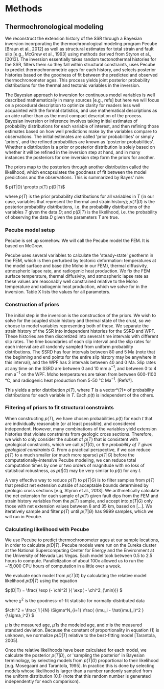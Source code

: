 # Methods

## Thermochronological modeling

We reconstruct the extension history of the SSR through a Bayesian inversion
incorporating the thermochronological modeling program Pecube [Braun et al.,
2012] as well as structural estimates for total strain and fault slip [e.g.,
McGrew et al., 1993] using methods derived from Styron et al., [2013]. The
inversion essentially takes random tectonothermal histories for the SSR,
filters them so they fall within structural constraints, uses Pecube to predict
thermochronometric ages for each history, and selects posterior histories based
on the goodness of fit between the predicted and observed thermochronometer
ages. This process yields joint posterior probability distributions for the
thermal and tectonic variables in the inversion.

The Bayesian approach to inversion for continuous model variables is well
described mathematically in many sources [e.g., refs] but here we will focus on
a procedural description to optimize clarity for readers less well acquainted
with the formal statistics, and use mathematical descriptions as an aide rather
than as the most compact description of the process. Bayesian inversion or
inference involves taking initial estimates of probability distributions for
each variable of interest, and then refining those estimates based on how well
predictions make by the variables compare to observations. The initial
estimates are called 'prior probabilities' or simply 'priors', and the refined
probabilites are known as 'posterior probabilities'.  Whether a distribution is
a prior or posterior distribution is solely based on whether it will be refined
in the inversion step at hand, and in many instances the posteriors for one
inversion step form the priors for another. 

The priors map to the posteriors through another distribution called the
likelihood, which encapsulates the goodness of fit between the model
predictions and the observations. This is summarized by Bayes' rule:

$ p(T|D) \propto p(T) p(D|T)$ 

where $p(T)$ is the prior probability distributions for all variables in $T$
(in our case, variables that represent the thermal and strain history);
$p(T|D)$ is the posterior probability distributions, i.e. the probability
distributions of the variables $T$ given the data $D$; and $p(D|T)$ is the
likelihood, i.e. the probability of observing the data $D$ given the parameters
$T$ are true.

### Pecube model setup

Pecube is set up somehow. We will call the Pecube model the FEM. It is based
on McGrew.

Pecube uses several variables to calculate the 'steady-state' geotherm in the
FEM, which is then perturbed by tectonic deformation: temperatures at the model
surface and base (the Moho in our FEM), thermal diffusivity, atmospheric lapse
rate, and radiogenic heat production. We fix the FEM surface temperature,
thermal diffusivity, and atmospheric lapse rate as these values are reasonably
well constrained relative to the Moho temperature and radiogenic heat
production, which we solve for in the inversion. Table X lists the values for
all parameters.

### Construction of priors

The initial step in the inversion is the construction of the priors. We wish to
solve for the coupled strain history and thermal state of the crust, so we
choose to model variables representing both of these. We separate the strain
history of the SSR into independent histories for the SSRD and WPF. These 
histories are then discretized into several time intervals with different slip
rates. The time boundaries of each slip interval and the slip rates for each
interval are all randomly sampled from uniform probability distributions. The
SSRD has four intervals between 80 and 5 Ma (note that the beginning and end
points for the entire slip history may be anywhere in this interval), and the
WPF has 3 intervals between 40 and 0 Ma. Slip rates at any time on the SSRD are
between 0 and 10 mm a$^{-1}$, and between 0 to 4 mm a$^{-1}$ on the WPF. Moho
temperatures are taken from between 600-1100 °C, and radiogenic heat production
from 5-50 °C Ma$^{-1}$. [Refs?].

This yields a prior distribution $p(T)$, where $T$ is a vector*(?)* of
probability distributions for each variable in $T$. Each $p(t)$ is
independent of the others.

### Filtering of priors to fit structural constraints

When constructing $p(T)$, we have chosen probabilities $p(t)$ for each $t$ that
are individually reasonable (or at least possible), and considered independent.
However, many combinations of the variables yield extension histories that
violate constraints from geologic cross sections. Therefore, we wish to only
consider the subset of $p(T)$ that is consistent with geological constraints,
which we call $p(T|G)$, or *the probability of T given geological constraints
G*. From a practical perspective, if we can reduce $p(T)$ to a much smaller 
(or much more sparse) $p(T|G)$ before the computationally-intensive Pecube
modeling, we can reduce total computation times by one or two orders of
magnitude with no loss of statistical robustness, as $p(t|G)$ may be very
similar to $p(t)$ for any $t$. 

A very effective way to reduce $p(T)$ to $p(T|G)$ is to filter samples from
$p(T)$ that predict net extension outside of acceptable bounds determined by
geologic cross sections [e.g, Styron et al., 2013]. We arithmetically calculate
the net extension for each sample of $p(T)$ given fault dips from the FEM and
strain history variables from the $p(T)$ sample, and accept into $p(T|G)$ only
those with net extension values between 8 and 35 km, based on [...]. We
iteratively sample and filter $p(T)$ until $p(T|G)$ has 9999 samples, which
we will run in Pecube.

### Calculating likelihood with Pecube

We use Pecube to predict thermochronometer ages at our sample locations,
in order to calculate $p(D|T)$. Pecube models were run on the Eureka cluster at
the National Supercomputing Center for Energy and the Environment at the
University of Nevada Las Vegas. Each model took between 0.5 to 2.5 hours to
compute. Parallelization of about 100x allowed us to run the ~15,000 CPU hours
of computation in a little over a week.

We evaluate each model from $p(T|G)$ by calculating the relative model
likelihood $p(D|T)$ using the equation

$p(D|T) = \frac{ \exp (- \chi^2) }{ \exp( - \chi^2_{\min})} $

where $\chi^2$ is the goodness-of-fit statistic for normally-distributed data

$\chi^2 = \frac{ 1 }{N} \Sigma^N_{i=1} \frac{ (\mu_i - \hat{\mu}_i)^2 }{\sigma_i^2} $

$\mu$ is the measured age, $\hat{\mu}$ is the modeled age, and $\sigma$ is the
measured standard deviation. Because the constant of proportionality in
equation (1) is unknown, we normalize $p(D|T)$ relative to the best-fitting
model [Tarantola, 2005].

Once the relative likelihoods have been calculated for each model, we calculate
the posterior $p(T|D)$, or 'sampling the posterior' in Bayesian terminology, by
selecting models from $p(T|G)$ proportional to their likelihood [e.g. Mosegaard
and Tarantola, 1995]. In practice this is done by selecting models whose
likelihood is larger than a number randomly sampled from the uniform
distribution [0,1) (note that this random number is generated independently for
each comparison).
